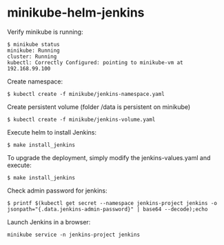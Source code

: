 # minikube-helm-jenkins

Verify minikube is running:
```
$ minikube status
minikube: Running
cluster: Running
kubectl: Correctly Configured: pointing to minikube-vm at 192.168.99.100
```


Create namespace:
```
$ kubectl create -f minikube/jenkins-namespace.yaml
```

Create persistent volume (folder /data is persistent on minikube)
```
$ kubectl create -f minikube/jenkins-volume.yaml
```

Execute helm to install Jenkins:
```
$ make install_jenkins
```

To upgrade the deployment, simply modify the jenkins-values.yaml and execute:
```
$ make install_jenkins
```


Check admin password for jenkins:
```
$ printf $(kubectl get secret --namespace jenkins-project jenkins -o jsonpath="{.data.jenkins-admin-password}" | base64 --decode);echo
```

Launch Jenkins in a browser:
```
minikube service -n jenkins-project jenkins
```

